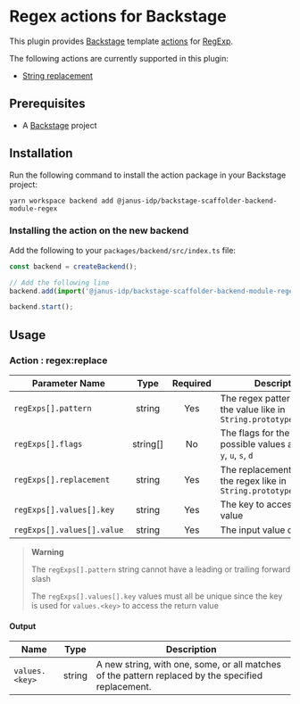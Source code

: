 # Regex actions for Backstage

This plugin provides [Backstage](https://backstage.io/) template [actions](https://backstage.io/docs/features/software-templates/builtin-actions) for [RegExp](https://developer.mozilla.org/en-US/docs/Web/JavaScript/Reference/Global_Objects/RegExp).

The following actions are currently supported in this plugin:

- [String replacement](https://developer.mozilla.org/en-US/docs/Web/JavaScript/Reference/Global_Objects/String/replace)

## Prerequisites

- A [Backstage](https://backstage.io/docs/getting-started/) project

## Installation

Run the following command to install the action package in your Backstage project:

```console
yarn workspace backend add @janus-idp/backstage-scaffolder-backend-module-regex
```

### Installing the action on the new backend

Add the following to your `packages/backend/src/index.ts` file:

```ts title="packages/backend/src/index.ts"
const backend = createBackend();

// Add the following line
backend.add(import('@janus-idp/backstage-scaffolder-backend-module-regex'));

backend.start();
```

## Usage

### Action : regex:replace

| Parameter Name             |   Type   | Required | Description                                                                     |
| -------------------------- | :------: | :------: | ------------------------------------------------------------------------------- |
| `regExps[].pattern`        |  string  |   Yes    | The regex pattern to match the value like in `String.prototype.replace()`       |
| `regExps[].flags`          | string[] |    No    | The flags for the regex, possible values are: `g`, `m`, `i`, `y`, `u`, `s`, `d` |
| `regExps[].replacement`    |  string  |   Yes    | The replacement value for the regex like in `String.prototype.replace()`        |
| `regExps[].values[].key`   |  string  |   Yes    | The key to access the regex value                                               |
| `regExps[].values[].value` |  string  |   Yes    | The input value of the regex                                                    |

> **Warning**
>
> The `regExps[].pattern` string cannot have a leading or trailing forward slash
>
> The `regExps[].values[].key` values must all be unique since the key is used for `values.<key>` to access the return value

#### Output

| Name           |  Type  | Description                                                                                        |
| -------------- | :----: | -------------------------------------------------------------------------------------------------- |
| `values.<key>` | string | A new string, with one, some, or all matches of the pattern replaced by the specified replacement. |
